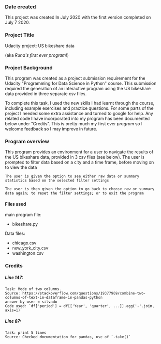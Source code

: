 ### Date created
This project was created In July 2020 with the first version completed on
July 7 2020.

### Project Title
Udacity project: US bikeshare data

(aka _Runa's first ever program!_)

### Project Background
This program was created as a project submission requirement for the Udacity
"Programming for Data Science in Python" course.
This submission required the generation of an interactive program using the US bikeshare data provided in three separate csv files.

To complete this task, I used the new skills I had learnt through the course, including example exercises and practice questions.
For some parts of the project I needed some extra assistance and turned to google for help. Any related code I have incorporated into my program has been documented below under "Credits".
This is pretty much my first ever _program_ so I welcome feedback so I may improve in future.

### Program overview
This program provides an environment for a user to navigate the results of the US bikeshare data, provided in 3 csv files (see below).
    The user is prompted to filter data based on a city and a time frame, before moving on to view the data

    The user is given the option to see either raw data or summary statistics based on the selected filter settings

    The user is then given the option to go back to choose raw or summary data again; to reset the filter settings; or to exit the program

#### Files used
main program file:
- bikeshare.py

Data files:
- chicago.csv
- new_york_city.csv
- washington.csv

### Credits
##### Line  147:
    Task: Mode of two columns.
    Source: https://stackoverflow.com/questions/19377969/combine-two-columns-of-text-in-dataframe-in-pandas-python
    answer by user = silvado
    Code used: `df['period'] = df[['Year', 'quarter', ...]].agg('-'.join, axis=1)`

##### Line  87:
    Task: print 5 lines
    Source: Checked documentation for pandas, use of `.take()`
